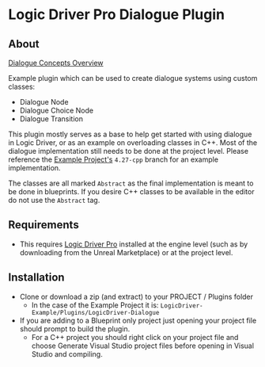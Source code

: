 # Logic Driver Pro Dialogue Plugin

## About
[Dialogue Concepts Overview](https://logicdriver.com/docs/pages/dialogue/)

Example plugin which can be used to create dialogue systems using custom classes:
- Dialogue Node
- Dialogue Choice Node
- Dialogue Transition

This plugin mostly serves as a base to help get started with using dialogue in Logic Driver, or as an example on overloading classes in C++. Most of the dialogue implementation still needs to be done at the project level. Please reference the [Example Project's](https://github.com/Recursoft/LogicDriver-Example) `4.27-cpp` branch for an example implementation.

The classes are all marked `Abstract` as the final implementation is meant to be done in blueprints. If you desire C++ classes to be available in the editor do not use the `Abstract` tag.

## Requirements

- This requires [Logic Driver Pro](https://www.unrealengine.com/marketplace/product/logic-driver-state-machine-blueprint-editor) installed at the engine level (such as by downloading from the Unreal Marketplace) or at the project level.

## Installation

- Clone or download a zip (and extract) to your PROJECT / Plugins folder
    - In the case of the Example Project it is: `LogicDriver-Example/Plugins/LogicDriver-Dialogue`
- If you are adding to a Blueprint only project just opening your project file should prompt to build the plugin.
    - For a C++ project you should right click on your project file and choose Generate Visual Studio project files before opening in Visual Studio and compiling.
